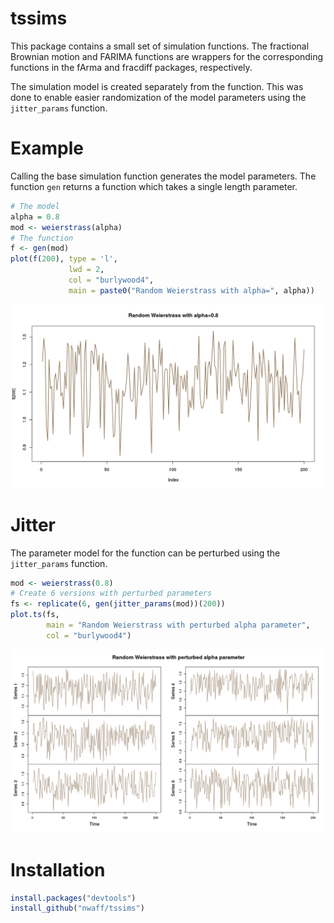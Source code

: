 
<!-- README.md is generated from README.Rmd. Please edit that file -->
tssims
======

This package contains a small set of simulation functions. The fractional Brownian motion and FARIMA functions are wrappers for the corresponding functions in the fArma and fracdiff packages, respectively.

The simulation model is created separately from the function. This was done to enable easier randomization of the model parameters using the `jitter_params` function.

Example
=======

Calling the base simulation function generates the model parameters. The function `gen` returns a function which takes a single length parameter.

``` r
# The model
alpha = 0.8
mod <- weierstrass(alpha)
# The function
f <- gen(mod)
plot(f(200), type = 'l', 
             lwd = 2, 
             col = "burlywood4", 
             main = paste0("Random Weierstrass with alpha=", alpha))
```

![](figures/README-unnamed-chunk-2-1.png)

Jitter
======

The parameter model for the function can be perturbed using the `jitter_params` function.

``` r
mod <- weierstrass(0.8)
# Create 6 versions with perturbed parameters
fs <- replicate(6, gen(jitter_params(mod))(200))
plot.ts(fs, 
        main = "Random Weierstrass with perturbed alpha parameter",
        col = "burlywood4")
```

![](figures/README-unnamed-chunk-3-1.png)

Installation
============

``` r
install.packages("devtools") 
install_github("nwaff/tssims")
```
